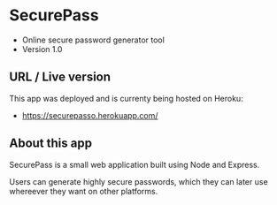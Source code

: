 # SecurePass
- Online secure password generator tool
- Version 1.0

## URL / Live version
This app was deployed and is currenty being hosted on Heroku:
-  https://securepasso.herokuapp.com/

## About this app
SecurePass is a small web application built using Node and Express.

Users can generate highly secure passwords, which they can later use whereever they want on other platforms.
